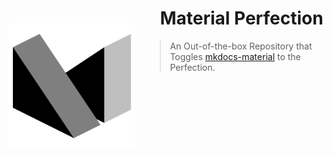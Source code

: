 <style>
  .block img {
    float: left;
    margin-right: 3.5em;
    margin-top: 2em;
    width: 110em;
    height: 110em;
    max-width: 40%;
    max-height: 40%;
    width: auto;
    height: auto;
  }
  .block h1, blockquote {
    overflow: hidden
  }
</style>

<div class="block">
  <sup>
    <img class="filtered" src="logo.png" />
  </sup>
  <h1>
    Material Perfection
  </h1>
  <blockquote>
    An Out-of-the-box Repository that Toggles <a href="https://github.com/squidfunk/mkdocs-material">mkdocs-material</a> to the Perfection.
  </blockquote>
</div>

